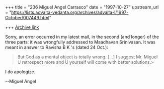 +++
title = "236 Miguel Angel Carrasco"
date = "1997-10-27"
upstream_url = "https://lists.advaita-vedanta.org/archives/advaita-l/1997-October/007449.html"

+++
[Archive link](https://lists.advaita-vedanta.org/archives/advaita-l/1997-October/007449.html)

Sorry, an error occurred in my latest mail, in the second (and longer) of
the three parts:  it was wrongfully addressed to Maadhavan Srinivasan.
It was meant in answer to Ravisha B K 's (dated 24 Oct.):

>But God as a mental object is totally wrong.
[...]
I suggest Mr. Miguel U retrospect more and
U yourself will come with better solutions.>

I do apologize.

--Miguel Angel

